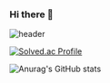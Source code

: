 ### Hi there 👋

![header](https://capsule-render.vercel.app/api?type=wave&color=auto&height=300&section=header&text=HIIII%20render&fontSize=90)

<!--
**chomchom96/chomchom96** is a ✨ _special_ ✨ repository because its `README.md` (this file) appears on your GitHub profile.

Here are some ideas to get you started:

- 🔭 I’m currently working on ...
- 🌱 I’m currently learning ...
- 👯 I’m looking to collaborate on ...
- 🤔 I’m looking for help with ...
- 💬 Ask me about ...
- 📫 How to reach me: ...
- 😄 Pronouns: ...
- ⚡ Fun fact: ...
-->
[![Solved.ac Profile](http://mazassumnida.wtf/api/v2/generate_badge?boj=cym)](https://solved.ac/cym/)

![Anurag's GitHub stats](https://github-readme-stats.vercel.app/api?username=chomchom96&show_icons=true&theme=radical)

